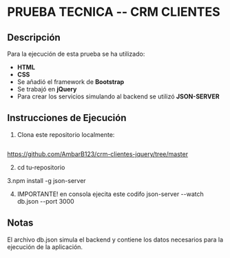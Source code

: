 # PRUEBA TECNICA -- CRM CLIENTES

## Descripción

Para la ejecución de esta prueba se ha utilizado:
- **HTML**
- **CSS**
- Se añadió el framework de **Bootstrap**
- Se trabajó en **jQuery**
- Para crear los servicios simulando al backend se utilizó **JSON-SERVER**

## Instrucciones de Ejecución

1. Clona este repositorio localmente:
   ```bash
https://github.com/AmbarB123/crm-clientes-jquery/tree/master

2. cd tu-repositorio

3.npm install -g json-server

4. IMPORTANTE! en consola ejecita este codifo json-server --watch db.json --port 3000

## Notas
El archivo db.json simula el backend y contiene los datos necesarios para la ejecución de la aplicación.


